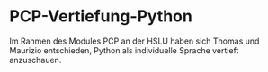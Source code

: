 # PCP-Vertiefung-Python

Im Rahmen des Modules PCP an der HSLU haben sich Thomas und Maurizio entschieden, Python als individuelle Sprache vertieft anzuschauen.
